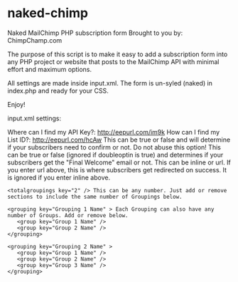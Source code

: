 naked-chimp
=========== 

Naked MailChimp PHP subscription form Brought to you by: ChimpChamp.com

The purpose of this script is to make it easy to add a subscription form into any PHP project or website that posts to the MailChimp API with minimal effort and maximum options.

All settings are made inside input.xml. The form is un-syled (naked) in index.php and ready for your CSS.

Enjoy!


input.xml settings:


   <apikey key="YOUR_API_KEY" /> Where can I find my API Key?: http://eepurl.com/im9k
	<listid key="YOUR_LIST_ID" /> How can I find my List ID?: http://eepurl.com/hcAw
	<doubleoptin  key="false" /> This can be true or false and will determine if your subscribers need to confirm or not. Do not abuse this option!
	<welcomeemail key="true" /> This can be true or false (ignored if doubleoptin is true) and determines if your subscribers get the "Final Welcome" email or not.
	<successtype  key="url" /> This can be inline or url.
	<thankyouurl  key="http://ChimpChamp.com" /> If you enter url above, this is where subscribers get redirected on success. It is ignored if you enter inline above.

	<totalgroupings key="2" /> This can be any number. Just add or remove sections to include the same number of Groupings below.

	<grouping key="Grouping 1 Name" > Each Grouping can also have any number of Groups. Add or remove below.
	   <group key="Group 1 Name" />
	   <group key="Group 2 Name" />
	</grouping>

	<grouping key="Grouping 2 Name" >
	   <group key="Group 1 Name" />
	   <group key="Group 2 Name" />
	   <group key="Group 3 Name" />
	</grouping>
